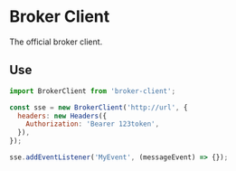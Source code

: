 # Broker Client

The official broker client.

## Use

```javascript
import BrokerClient from 'broker-client';

const sse = new BrokerClient('http://url', {
  headers: new Headers({
    Authorization: 'Bearer 123token',
  }),
});

sse.addEventListener('MyEvent', (messageEvent) => {});
```

